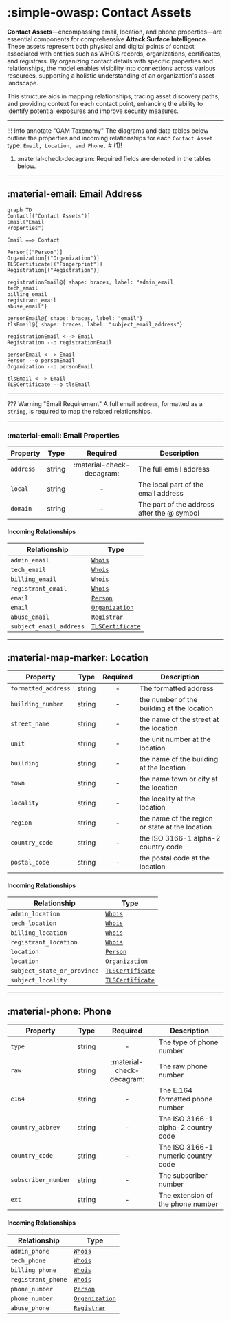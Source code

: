# :simple-owasp: Contact Assets 

**Contact Assets**—encompassing email, location, and phone properties—are essential components for comprehensive **Attack Surface Intelligence**. These assets represent both physical and digital points of contact associated with entities such as WHOIS records, organizations, certificates, and registrars. By organizing contact details with specific properties and relationships, the model enables visibility into connections across various resources, supporting a holistic understanding of an organization's asset landscape.

This structure aids in mapping relationships, tracing asset discovery paths, and providing context for each contact point, enhancing the ability to identify potential exposures and improve security measures.

---

!!! Info annotate "OAM Taxonomy"
    The diagrams and data tables below outline the properties and incoming relationships for each `Contact Asset` type: `Email, Location, and Phone.` # (1)!

1. :material-check-decagram: Required fields are denoted in the tables below.

---

## :material-email: Email Address


``` mermaid
graph TD
Contact[("Contact Assets")]
Email("Email
Properties")

Email ==> Contact

Person[("Person")]
Organization[("Organization")]
TLSCertificate[("Fingerprint")]
Registration[("Registration")]

registrationEmail@{ shape: braces, label: "admin_email
tech_email
billing_email
registrant_email
abuse_email"}

personEmail@{ shape: braces, label: "email"}
tlsEmail@{ shape: braces, label: "subject_email_address"}

registrationEmail <--> Email
Registration --o registrationEmail

personEmail <--> Email
Person --o personEmail
Organization --o personEmail 

tlsEmail <--> Email
TLSCertificate --o tlsEmail
```

---

??? Warning "Email Requirement"
    A full email `address`, formatted as a `string`, is required to map the related relationships.

---

### :material-email: Email Properties

| Property | Type | Required | Description |
| -------- | ---- | :--------: | ----------- |
| `address` | string | :material-check-decagram: | The full email address |
| `local` | string | - | The local part of the email address |
| `domain` | string | - | The part of the address after the @ symbol |


#### Incoming Relationships

| Relationship | Type |
| ------------ | ---- |
| `admin_email` | [`Whois`](#whois) |
| `tech_email` | [`Whois`](#whois) |
| `billing_email` | [`Whois`](#whois) |
| `registrant_email` | [`Whois`](#whois) |
| `email` | [`Person`](#person) |
| `email` | [`Organization`](#organization) |
| `abuse_email` | [`Registrar`](#registrar) |
| `subject_email_address` | [`TLSCertificate`](#tls-certificate) |

---

## :material-map-marker: Location

| Property | Type | Required | Description |
| -------- | ---- | :--------: | ----------- |
| `formatted_address` | string | - | The formatted address |
| `building_number` | string | - | the number of the building at the location |
| `street_name` | string | - | the name of the street at the location |
| `unit` | string | - | the unit number at the location |
| `building` | string | - | the name of the building at the location |
| `town` | string | - | the name town or city at the location |
| `locality` | string | - | the locality at the location |
| `region` | string | - | the name of the region or state at the location |
| `country_code` | string | - | the ISO 3166-1 alpha-2 country code |
| `postal_code` | string | - | the postal code at the location |


#### Incoming Relationships

| Relationship | Type |
| ------------ | ---- |
| `admin_location` | [`Whois`](#whois) |
| `tech_location` | [`Whois`](#whois) |
| `billing_location` | [`Whois`](#whois) |
| `registrant_location` | [`Whois`](#whois) |
| `location` | [`Person`](#person) |
| `location` | [`Organization`](#organization) |
| `subject_state_or_province` | [`TLSCertificate`](#tls-certificate) |
| `subject_locality` | [`TLSCertificate`](#tls-certificate) |

---

## :material-phone: Phone

| Property | Type | Required | Description |
| -------- | ---- | :--------: | ----------- |
| `type` | string | - | The type of phone number |
| `raw` | string | :material-check-decagram: | The raw phone number |
| `e164` | string | - | The E.164 formatted phone number |
| `country_abbrev` | string | - | The ISO 3166-1 alpha-2 country code |
| `country_code` | string | - | The ISO 3166-1 numeric country code |
| `subscriber_number` | string | - | The subscriber number |
| `ext` | string | - | The extension of the phone number |


#### Incoming Relationships

| Relationship | Type |
| ------------ | ---- |
| `admin_phone` | [`Whois`](#whois) |
| `tech_phone` | [`Whois`](#whois) |
| `billing_phone` | [`Whois`](#whois) |
| `registrant_phone` | [`Whois`](#whois) |
| `phone_number` | [`Person`](#person) |
| `phone_number` | [`Organization`](#organization) |
| `abuse_phone` | [`Registrar`](#registrar) |